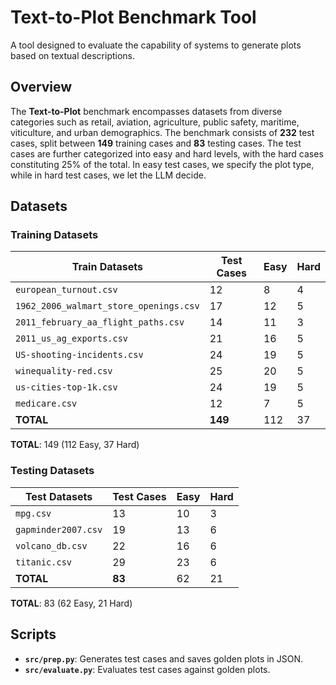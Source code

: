 # Text-to-Plot Benchmark Tool

A tool designed to evaluate the capability of systems to generate plots based on textual descriptions.

## Overview

The **Text-to-Plot** benchmark encompasses datasets from diverse categories such as retail, aviation, agriculture,
public safety, maritime, viticulture, and urban demographics. The benchmark consists of **232** test cases, split
between **149** training cases and **83** testing cases. The test cases are further categorized into easy and hard
levels, with the hard cases constituting 25% of the total. In easy test cases, we specify the plot type, while in
hard test cases, we let the LLM decide.

## Datasets

### Training Datasets

| Train Datasets                          | Test Cases | Easy       | Hard       |
|-----------------------------------------|------------|------------|------------|
| `european_turnout.csv`                  | 12         | 8          | 4          |
| `1962_2006_walmart_store_openings.csv`  | 17         | 12         | 5          |
| `2011_february_aa_flight_paths.csv`     | 14         | 11         | 3          |
| `2011_us_ag_exports.csv`                | 21         | 16         | 5          |
| `US-shooting-incidents.csv`             | 24         | 19         | 5          |
| `winequality-red.csv`                   | 25         | 20         | 5          |
| `us-cities-top-1k.csv`                  | 24         | 19         | 5          |
| `medicare.csv`                          | 12         | 7          | 5          |
| **TOTAL**                               | **149**    | 112        | 37         |

**TOTAL**: 149 (112 Easy, 37 Hard)

### Testing Datasets

| Test Datasets                           | Test Cases | Easy       | Hard       |
|-----------------------------------------|------------|------------|------------|
| `mpg.csv`                               | 13         | 10         | 3          |
| `gapminder2007.csv`                     | 19         | 13         | 6          |
| `volcano_db.csv`                        | 22         | 16         | 6          |
| `titanic.csv`                           | 29         | 23         | 6          |
| **TOTAL**                               | **83**     | 62         | 21         |

**TOTAL**: 83 (62 Easy, 21 Hard)

## Scripts

- **`src/prep.py`**: Generates test cases and saves golden plots in JSON.
- **`src/evaluate.py`**: Evaluates test cases against golden plots.
